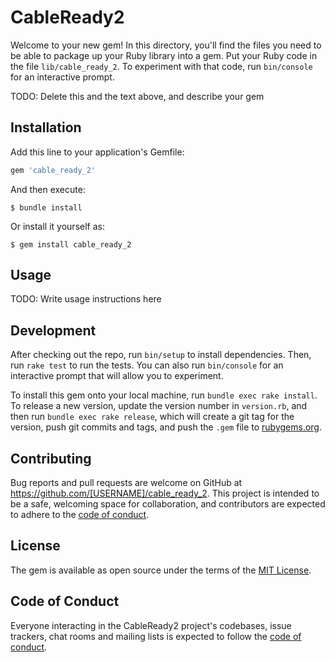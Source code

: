 # CableReady2

Welcome to your new gem! In this directory, you'll find the files you need to be able to package up your Ruby library into a gem. Put your Ruby code in the file `lib/cable_ready_2`. To experiment with that code, run `bin/console` for an interactive prompt.

TODO: Delete this and the text above, and describe your gem

## Installation

Add this line to your application's Gemfile:

```ruby
gem 'cable_ready_2'
```

And then execute:

    $ bundle install

Or install it yourself as:

    $ gem install cable_ready_2

## Usage

TODO: Write usage instructions here

## Development

After checking out the repo, run `bin/setup` to install dependencies. Then, run `rake test` to run the tests. You can also run `bin/console` for an interactive prompt that will allow you to experiment.

To install this gem onto your local machine, run `bundle exec rake install`. To release a new version, update the version number in `version.rb`, and then run `bundle exec rake release`, which will create a git tag for the version, push git commits and tags, and push the `.gem` file to [rubygems.org](https://rubygems.org).

## Contributing

Bug reports and pull requests are welcome on GitHub at https://github.com/[USERNAME]/cable_ready_2. This project is intended to be a safe, welcoming space for collaboration, and contributors are expected to adhere to the [code of conduct](https://github.com/[USERNAME]/cable_ready_2/blob/master/CODE_OF_CONDUCT.md).


## License

The gem is available as open source under the terms of the [MIT License](https://opensource.org/licenses/MIT).

## Code of Conduct

Everyone interacting in the CableReady2 project's codebases, issue trackers, chat rooms and mailing lists is expected to follow the [code of conduct](https://github.com/[USERNAME]/cable_ready_2/blob/master/CODE_OF_CONDUCT.md).
